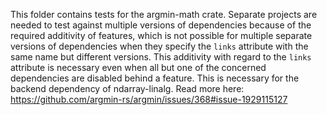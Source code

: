 This folder contains tests for the argmin-math crate. 
Separate projects are needed to test against multiple versions of dependencies because of the required additivity of features, which is not possible for multiple separate versions of dependencies when they specify the `links` attribute with the same name but different versions. This additivity with regard to the `links` attribute is necessary even when all but one of the concerned dependencies are disabled behind a feature. This is necessary for the backend dependency of ndarray-linalg.
Read more here: https://github.com/argmin-rs/argmin/issues/368#issue-1929115127